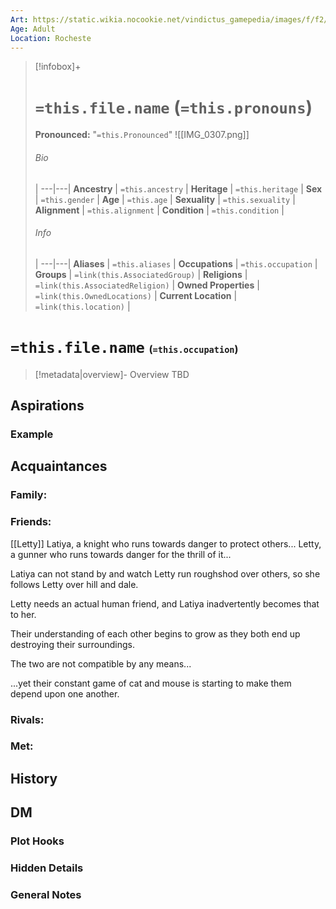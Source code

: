 ```yaml
---
Art: https://static.wikia.nocookie.net/vindictus_gamepedia/images/f/f2/Latiya_%28NPC_Icon%29.png/revision/latest?cb=20220707040045
Age: Adult
Location: Rocheste
---
```


> [!infobox]+
> # `=this.file.name` (`=this.pronouns`)
> **Pronounced:**  "`=this.Pronounced`"
> ![[IMG_0307.png]]
> ###### Bio
>  |
> ---|---|
> **Ancestry** | `=this.ancestry` |
> **Heritage** | `=this.heritage` |
> **Sex** | `=this.gender` |
> **Age** | `=this.age` |
> **Sexuality** | `=this.sexuality` |
> **Alignment** | `=this.alignment` |
> **Condition** | `=this.condition` |
> ###### Info
>  |
> ---|---|
> **Aliases** | `=this.aliases` |
> **Occupations** | `=this.occupation` |
> **Groups** | `=link(this.AssociatedGroup)` |
> **Religions** | `=link(this.AssociatedReligion)` |
> **Owned Properties** | `=link(this.OwnedLocations)` |
> **Current Location** | `=link(this.location)` |

# **`=this.file.name`** <span style="font-size: medium">(`=this.occupation`)</span>
> [!metadata|overview]- Overview 
> TBD

## Aspirations
### Example


## Acquaintances
### Family:


### Friends:
[[Letty]] 
Latiya, a knight who runs towards danger to protect others... Letty, a gunner who runs towards danger for the thrill of it...

Latiya can not stand by and watch Letty run roughshod over others, so she follows Letty over hill and dale.

Letty needs an actual human friend, and Latiya inadvertently becomes that to her.

Their understanding of each other begins to grow as they both end up destroying their surroundings.

The two are not compatible by any means...

...yet their constant game of cat and mouse is starting to make them depend upon one another.

### Rivals:


### Met:


## History


## DM
### Plot Hooks


### Hidden Details


### General Notes

